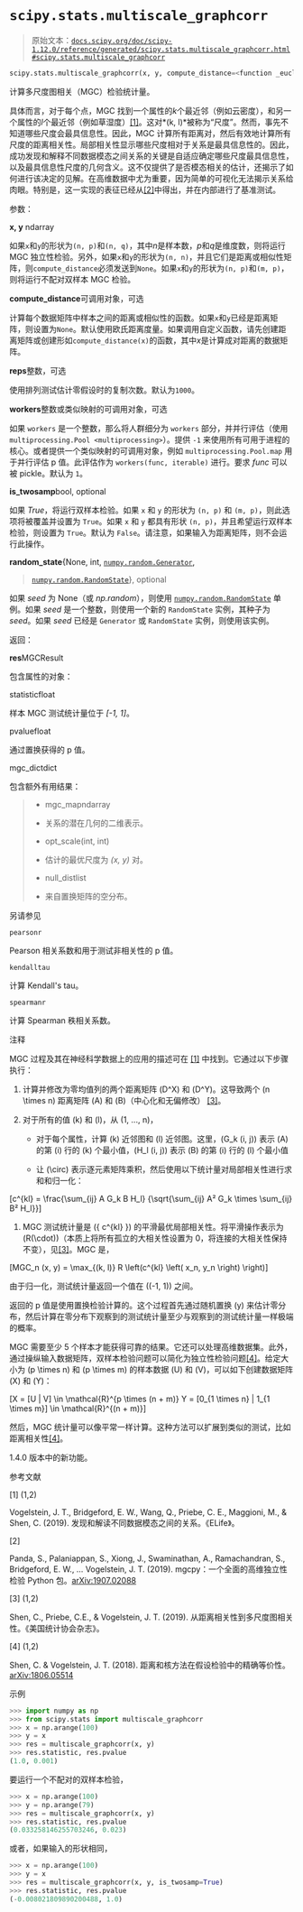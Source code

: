 # `scipy.stats.multiscale_graphcorr`

> 原始文本：[`docs.scipy.org/doc/scipy-1.12.0/reference/generated/scipy.stats.multiscale_graphcorr.html#scipy.stats.multiscale_graphcorr`](https://docs.scipy.org/doc/scipy-1.12.0/reference/generated/scipy.stats.multiscale_graphcorr.html#scipy.stats.multiscale_graphcorr)

```py
scipy.stats.multiscale_graphcorr(x, y, compute_distance=<function _euclidean_dist>, reps=1000, workers=1, is_twosamp=False, random_state=None)
```

计算多尺度图相关（MGC）检验统计量。

具体而言，对于每个点，MGC 找到一个属性的*k*个最近邻（例如云密度），和另一个属性的*l*个最近邻（例如草湿度）[[1]](#r882c1b4c2283-1)。这对*(k, l)*被称为“尺度”。然而，事先不知道哪些尺度会最具信息性。因此，MGC 计算所有距离对，然后有效地计算所有尺度的距离相关性。局部相关性显示哪些尺度相对于关系是最具信息性的。因此，成功发现和解释不同数据模态之间关系的关键是自适应确定哪些尺度最具信息性，以及最具信息性尺度的几何含义。这不仅提供了是否模态相关的估计，还揭示了如何进行该决定的见解。在高维数据中尤为重要，因为简单的可视化无法揭示关系给肉眼。特别是，这一实现的表征已经从[[2]](#r882c1b4c2283-2)中得出，并在内部进行了基准测试。

参数：

**x, y** ndarray

如果`x`和`y`的形状为`(n, p)`和`(n, q)`，其中*n*是样本数，*p*和*q*是维度数，则将运行 MGC 独立性检验。另外，如果`x`和`y`的形状为`(n, n)`，并且它们是距离或相似性矩阵，则`compute_distance`必须发送到`None`。如果`x`和`y`的形状为`(n, p)`和`(m, p)`，则将运行不配对双样本 MGC 检验。

**compute_distance**可调用对象，可选

计算每个数据矩阵中样本之间的距离或相似性的函数。如果`x`和`y`已经是距离矩阵，则设置为`None`。默认使用欧氏距离度量。如果调用自定义函数，请先创建距离矩阵或创建形如`compute_distance(x)`的函数，其中*x*是计算成对距离的数据矩阵。

**reps**整数，可选

使用排列测试估计零假设时的复制次数。默认为`1000`。

**workers**整数或类似映射的可调用对象，可选

如果 `workers` 是一个整数，那么将人群细分为 `workers` 部分，并并行评估（使用 `multiprocessing.Pool <multiprocessing>`）。提供 `-1` 来使用所有可用于进程的核心。或者提供一个类似映射的可调用对象，例如 `multiprocessing.Pool.map` 用于并行评估 p 值。此评估作为 `workers(func, iterable)` 进行。要求 *func* 可以被 pickle。默认为 `1`。

**is_twosamp**bool, optional

如果 *True*，将运行双样本检验。如果 `x` 和 `y` 的形状为 `(n, p)` 和 `(m, p)`，则此选项将被覆盖并设置为 `True`。如果 `x` 和 `y` 都具有形状 `(n, p)`，并且希望运行双样本检验，则设置为 `True`。默认为 `False`。请注意，如果输入为距离矩阵，则不会运行此操作。

**random_state**{None, int, [`numpy.random.Generator`](https://numpy.org/devdocs/reference/random/generator.html#numpy.random.Generator "(in NumPy v2.0.dev0)"),

> [`numpy.random.RandomState`](https://numpy.org/devdocs/reference/random/legacy.html#numpy.random.RandomState "(in NumPy v2.0.dev0)")}, optional

如果 *seed* 为 None（或 *np.random*），则使用 [`numpy.random.RandomState`](https://numpy.org/devdocs/reference/random/legacy.html#numpy.random.RandomState "(in NumPy v2.0.dev0)") 单例。如果 *seed* 是一个整数，则使用一个新的 `RandomState` 实例，其种子为 *seed*。如果 *seed* 已经是 `Generator` 或 `RandomState` 实例，则使用该实例。

返回：

**res**MGCResult

包含属性的对象：

statisticfloat

样本 MGC 测试统计量位于 *[-1, 1]*。

pvaluefloat

通过置换获得的 p 值。

mgc_dictdict

包含额外有用结果：

> +   mgc_mapndarray
> +   
>     关系的潜在几何的二维表示。
>     
> +   opt_scale(int, int)
> +   
>     估计的最优尺度为 *(x, y)* 对。
>     
> +   null_distlist
> +   
>     来自置换矩阵的空分布。

另请参见

`pearsonr`

Pearson 相关系数和用于测试非相关性的 p 值。

`kendalltau`

计算 Kendall's tau。

`spearmanr`

计算 Spearman 秩相关系数。

注释

MGC 过程及其在神经科学数据上的应用的描述可在 [[1]](#r882c1b4c2283-1) 中找到。它通过以下步骤执行：

1.  计算并修改为零均值列的两个距离矩阵 \(D^X\) 和 \(D^Y\)。这导致两个 \(n \times n\) 距离矩阵 \(A\) 和 \(B\)（中心化和无偏修改） [[3]](#r882c1b4c2283-3)。

1.  对于所有的值 \(k\) 和 \(l\)，从 \(1, ..., n\)，

    +   对于每个属性，计算 \(k\) 近邻图和 \(l\) 近邻图。这里，\(G_k (i, j)\) 表示 \(A\) 的第 \(i\) 行的 \(k\) 个最小值，\(H_l (i, j)\) 表示 \(B\) 的第 \(i\) 行的 \(l\) 个最小值

    +   让 \(\circ\) 表示逐元素矩阵乘积，然后使用以下统计量对局部相关性进行求和和归一化：

\[c^{kl} = \frac{\sum_{ij} A G_k B H_l} {\sqrt{\sum_{ij} A² G_k \times \sum_{ij} B² H_l}}\]

1.  MGC 测试统计量是 \(\{ c^{kl} \}\) 的平滑最优局部相关性。将平滑操作表示为 \(R(\cdot)\)（本质上将所有孤立的大相关性设置为 0，将连接的大相关性保持不变），见[[3]](#r882c1b4c2283-3)。MGC 是，

\[MGC_n (x, y) = \max_{(k, l)} R \left(c^{kl} \left( x_n, y_n \right) \right)\]

由于归一化，测试统计量返回一个值在 \((-1, 1)\) 之间。

返回的 p 值是使用置换检验计算的。这个过程首先通过随机置换 \(y\) 来估计零分布，然后计算在零分布下观察到的测试统计量至少与观察到的测试统计量一样极端的概率。

MGC 需要至少 5 个样本才能获得可靠的结果。它还可以处理高维数据集。此外，通过操纵输入数据矩阵，双样本检验问题可以简化为独立性检验问题[[4]](#r882c1b4c2283-4)。给定大小为 \(p \times n\) 和 \(p \times m\) 的样本数据 \(U\) 和 \(V\)，可以如下创建数据矩阵 \(X\) 和 \(Y\)：

\[X = [U | V] \in \mathcal{R}^{p \times (n + m)} Y = [0_{1 \times n} | 1_{1 \times m}] \in \mathcal{R}^{(n + m)}\]

然后，MGC 统计量可以像平常一样计算。这种方法可以扩展到类似的测试，比如距离相关性[[4]](#r882c1b4c2283-4)。

1.4.0 版本中的新功能。

参考文献

[1] (1,2)

Vogelstein, J. T., Bridgeford, E. W., Wang, Q., Priebe, C. E., Maggioni, M., & Shen, C. (2019). 发现和解读不同数据模态之间的关系。《ELife》。

[2]

Panda, S., Palaniappan, S., Xiong, J., Swaminathan, A., Ramachandran, S., Bridgeford, E. W., … Vogelstein, J. T. (2019). mgcpy：一个全面的高维独立性检验 Python 包。[arXiv:1907.02088](https://arxiv.org/abs/1907.02088)

[3] (1,2)

Shen, C., Priebe, C.E., & Vogelstein, J. T. (2019). 从距离相关性到多尺度图相关性。《美国统计协会杂志》。

[4] (1,2)

Shen, C. & Vogelstein, J. T. (2018). 距离和核方法在假设检验中的精确等价性。[arXiv:1806.05514](https://arxiv.org/abs/1806.05514)

示例

```py
>>> import numpy as np
>>> from scipy.stats import multiscale_graphcorr
>>> x = np.arange(100)
>>> y = x
>>> res = multiscale_graphcorr(x, y)
>>> res.statistic, res.pvalue
(1.0, 0.001) 
```

要运行一个不配对的双样本检验，

```py
>>> x = np.arange(100)
>>> y = np.arange(79)
>>> res = multiscale_graphcorr(x, y)
>>> res.statistic, res.pvalue  
(0.033258146255703246, 0.023) 
```

或者，如果输入的形状相同，

```py
>>> x = np.arange(100)
>>> y = x
>>> res = multiscale_graphcorr(x, y, is_twosamp=True)
>>> res.statistic, res.pvalue  
(-0.008021809890200488, 1.0) 
```
